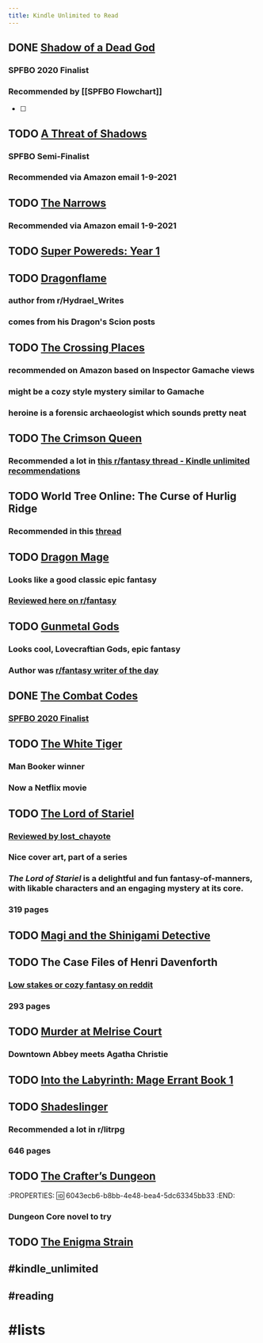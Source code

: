 ```yaml
---
title: Kindle Unlimited to Read
---
```


## DONE [Shadow of a Dead God](https://www.amazon.com/Shadow-Dead-God-Fantasy-Mystery-ebook/dp/B0888RFP2C/ref=sr_1_1?dchild=1&keywords=shadow+of+a+dead+god&qid=1605726888&sr=8-1)
### SPFBO 2020 Finalist
### Recommended by [[SPFBO Flowchart]] 
- [ ]
## TODO [A Threat of Shadows](https://www.amazon.com/Threat-Shadows-Keeper-Chronicles-Book-ebook/dp/B07H55LYC7)
### SPFBO Semi-Finalist
### Recommended via Amazon email 1-9-2021
## TODO [The Narrows](https://www.amazon.com/Narrows-Travis-M-Riddle-ebook/dp/B07JD6583K)
### Recommended via Amazon email 1-9-2021
## TODO [Super Powereds: Year 1](https://www.amazon.com/Super-Powereds-Year-Drew-Hayes-ebook/dp/B00BIJ05F2)
## TODO [Dragonflame](https://www.amazon.com/dp/B08R6HB1C6?tag=smallworlds05-20&geniuslink=true)
### author from r/Hydrael_Writes
### comes from his Dragon's Scion posts
## TODO [The Crossing Places](https://www.amazon.com/gp/product/B003UV90G6?ref_=dbs_m_mng_rwt_calw_tkin_0&storeType=ebooks)
### recommended on Amazon based on Inspector Gamache views
### might be a cozy style mystery similar to Gamache
### heroine is a forensic archaeologist which sounds pretty neat
## TODO [The Crimson Queen](https://www.amazon.com/gp/product/B01MRTK9NF?ref_=dbs_m_mng_rwt_calw_tkin_0&storeType=ebooks)
### Recommended a lot in [this r/fantasy thread - Kindle unlimited recommendations](https://www.reddit.com/r/Fantasy/comments/kwr3b8/kindle_unlimited_recommendations/)
## TODO World Tree Online: The Curse of Hurlig Ridge
### Recommended in this [thread](https://reddit.com/r/litrpg/comments/l3f9t9/litrpg_with_good_relationships_andor_camaraderie)
## TODO [Dragon Mage](https://www.amazon.com/Dragon-Mage-Fantasy-Adventure-Rivenworld-ebook/dp/B08PDQ5XT4/ref=mp_s_a_1_1?dchild=1&keywords=dragon+mage&qid=1611719020&sprefix=sragon+mage&sr=8-1)
### Looks like a good classic epic fantasy
### [Reviewed here on r/fantasy](https://reddit.com/r/Fantasy/comments/l5lm02/a_review_of_dragon_mage_by_ml_spencer_it_has/)
## TODO [Gunmetal Gods](https://www.amazon.com/gp/product/B08KRHBB6Z/)
### Looks cool, Lovecraftian Gods, epic fantasy
### Author was [r/fantasy writer of the day](https://www.reddit.com/r/Fantasy/comments/l651xc/gunmetal_gods_an_ottoman_fantasy_with_a/?utm_source=share&utm_medium=web2x&context=3)
## DONE [The Combat Codes](https://www.amazon.com/gp/product/B017OMXR7O)
### [SPFBO 2020 Finalist](http://mark---lawrence.blogspot.com/2020/09/finalists-for-6th-spfbo.html)
## TODO [The White Tiger](https://www.amazon.com/gp/product/B0015DWLD0?storeType=ebooks&ref=ku_mw_rw_dp)
### Man Booker winner
### Now a Netflix movie
## TODO [The Lord of Stariel](https://www.amazon.com/Lord-Stariel-AJ-Lancaster-ebook/dp/B07HD681WN/ref=nodl_)
### [Reviewed by lost_chayote](https://www.reddit.com/r/Fantasy/comments/klil2k/kindle_unlimited_reviews_the_lord_of_stariel_by/)
### Nice cover art, part of a series
### *The Lord of Stariel* is a delightful and fun fantasy-of-manners, with likable characters and an engaging mystery at its core.
### 319 pages
## TODO [Magi and the Shinigami Detective](https://www.amazon.com/Magic-Shinigami-Detective-Files-Davenforth-ebook/dp/B07CH8KVSZ/ref=mp_s_a_1_1_sspa?dchild=1&keywords=honor+raconteur+case+files+of+henri+davenforth&qid=1611967987&sprefix=honor+racon&sr=8-1-spons&psc=1&spLa=ZW5jcnlwdGVkUXVhbGlmaWVyPUEyR0hJVkJEOEtEMUtWJmVuY3J5cHRlZElkPUEwMTQ4MjMxMzM3SEFZN1dVTzcwQiZlbmNyeXB0ZWRBZElkPUExMDM1ODU2Q0NMU1YzUlhWUVNaJndpZGdldE5hbWU9c3BfcGhvbmVfc2VhcmNoX2F0ZiZhY3Rpb249Y2xpY2tSZWRpcmVjdCZkb05vdExvZ0NsaWNrPXRydWU=)
## TODO The Case Files of Henri Davenforth
### [Low stakes or cozy fantasy on reddit](https://reddit.com/r/Fantasy/comments/l7hg3l/low_stakes_or_cozy_fantasy/)
### 293 pages
## TODO [Murder at Melrise Court](https://www.amazon.com/gp/aw/d/B07L3YWSM4?ref_=dbs_m_mng_wim_calw_tkin_0&storeType=ebooks)
### Downtown Abbey meets Agatha Christie
## TODO [Into the Labyrinth: Mage Errant Book 1](https://www.amazon.com/Into-Labyrinth-Mage-Errant-Book-ebook/dp/B07J675X2C/ref=sr_1_6?dchild=1&keywords=mage+errant&qid=1614693311&sr=8-6)
## TODO [Shadeslinger](https://www.amazon.com/Shadeslinger-Ripple-System-Book-Fantasy-ebook/dp/B08RY6CMWZ/ref=sr_1_1?dchild=1&keywords=shadeslinger&qid=1614782986&sr=8-1)
### Recommended a lot in r/litrpg
### 646 pages
## TODO [The Crafter’s Dungeon](https://www.amazon.com/Crafters-Dungeon-Core-Novel-Crafting-ebook/dp/B07T72VCHH)
:PROPERTIES:
:id: 6043ecb6-b8bb-4e48-bea4-5dc63345bb33
:END:
### Dungeon Core novel to try
## TODO [The Enigma Strain]()
## #kindle_unlimited
## #reading
# #lists
